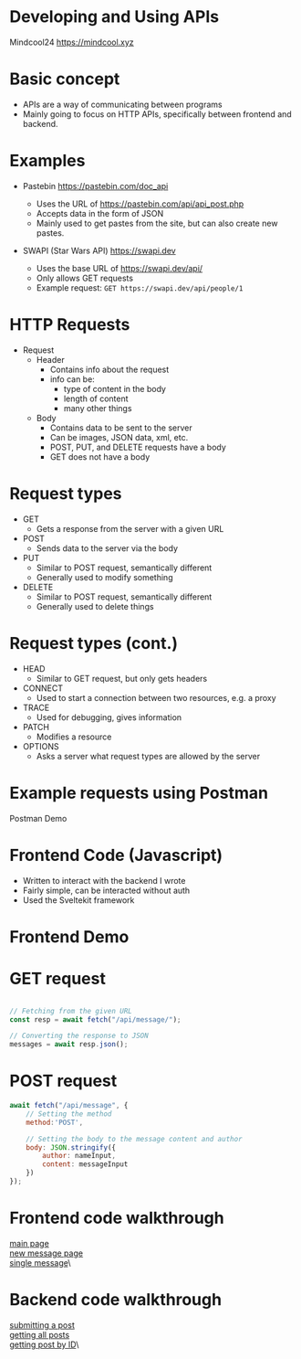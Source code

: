 # Developing and Using APIs









Mindcool24 <https://mindcool.xyz>

# Basic concept

- APIs are a way of communicating between programs
- Mainly going to focus on HTTP APIs, specifically between
  frontend and backend.

# Examples

- Pastebin <https://pastebin.com/doc_api>
    - Uses the URL of <https://pastebin.com/api/api_post.php>
    - Accepts data in the form of JSON
    - Mainly used to get pastes from the site, but can also 
      create new pastes.

- SWAPI (Star Wars API) <https://swapi.dev>
    - Uses the base URL of <https://swapi.dev/api/>
    - Only allows GET requests
    - Example request:
    `GET https://swapi.dev/api/people/1`

# HTTP Requests
- Request
    - Header
        - Contains info about the request
        - info can be:
            - type of content in the body
            - length of content
            - many other things
    - Body
        - Contains data to be sent to the server
        - Can be images, JSON data, xml, etc.
        - POST, PUT, and DELETE requests have a body
        - GET does not have a body

# Request types
- GET
    - Gets a response from the server with a given URL
- POST
    - Sends data to the server via the body
- PUT
    - Similar to POST request, semantically different
    - Generally used to modify something
- DELETE
    - Similar to POST request, semantically different
    - Generally used to delete things

# Request types (cont.)
- HEAD
    - Similar to GET request, but only gets headers
- CONNECT
    - Used to start a connection between two resources, e.g.
      a proxy
- TRACE
    - Used for debugging, gives information
- PATCH
    - Modifies a resource
- OPTIONS
    - Asks a server what request types are allowed by the
      server

# Example requests using Postman

Postman Demo

# Frontend Code (Javascript)
- Written to interact with the backend I wrote
- Fairly simple, can be interacted without auth
- Used the Sveltekit framework

# Frontend Demo

# GET request
```javascript

// Fetching from the given URL
const resp = await fetch("/api/message/");

// Converting the response to JSON
messages = await resp.json();

```

# POST request
```javascript
await fetch("/api/message", {
    // Setting the method
    method:'POST',

    // Setting the body to the message content and author
    body: JSON.stringify({
        author: nameInput,
        content: messageInput
    })
});
```

# Frontend code walkthrough

[main page](./src/routes/+page.svelte)\
[new message page](./src/routes/new/+page.svelte)\
[single message](./src/routes/message/[id=messageId]/+page.svelte)\

# Backend code walkthrough

[submitting a post](./src/routes/api/message/+server.ts)\
[getting all posts](./src/routes/api/message/+server.ts)\
[getting post by ID](./src/routes/api/message/[id=messageId]/+server.ts)\
